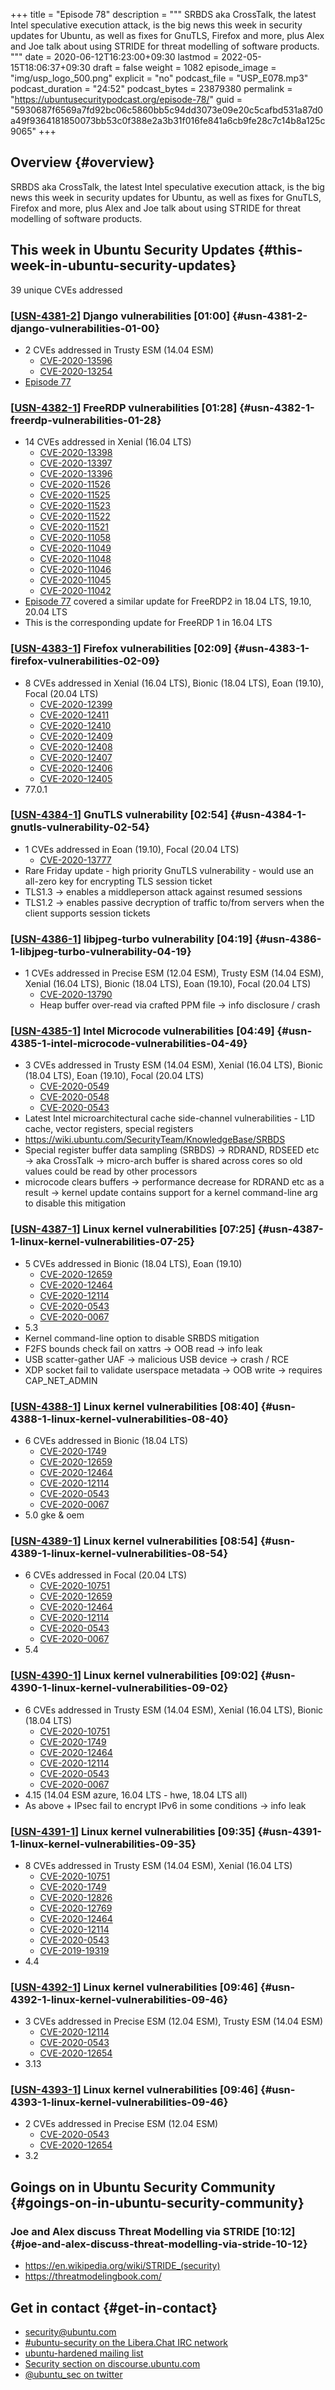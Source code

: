 +++
title = "Episode 78"
description = """
  SRBDS aka CrossTalk, the latest Intel speculative execution attack, is the
  big news this week in security updates for Ubuntu, as well as fixes for
  GnuTLS, Firefox and more, plus Alex and Joe talk about using STRIDE for
  threat modelling of software products.
  """
date = 2020-06-12T16:23:00+09:30
lastmod = 2022-05-15T18:06:37+09:30
draft = false
weight = 1082
episode_image = "img/usp_logo_500.png"
explicit = "no"
podcast_file = "USP_E078.mp3"
podcast_duration = "24:52"
podcast_bytes = 23879380
permalink = "https://ubuntusecuritypodcast.org/episode-78/"
guid = "5930687f6569a7fd92bc06c5860bb5c94dd3073e09e20c5cafbd531a87d0a49f9364181850073bb53c0f388e2a3b31f016fe841a6cb9fe28c7c14b8a125c9065"
+++

## Overview {#overview}

SRBDS aka CrossTalk, the latest Intel speculative execution attack, is the
big news this week in security updates for Ubuntu, as well as fixes for
GnuTLS, Firefox and more, plus Alex and Joe talk about using STRIDE for
threat modelling of software products.


## This week in Ubuntu Security Updates {#this-week-in-ubuntu-security-updates}

39 unique CVEs addressed


### [[USN-4381-2](https://usn.ubuntu.com/4381-2/)] Django vulnerabilities [01:00] {#usn-4381-2-django-vulnerabilities-01-00}

-   2 CVEs addressed in Trusty ESM (14.04 ESM)
    -   [CVE-2020-13596](https://ubuntu.com/security/CVE-2020-13596) <!-- medium -->
    -   [CVE-2020-13254](https://ubuntu.com/security/CVE-2020-13254) <!-- medium -->
-   [Episode 77](https://ubuntusecuritypodcast.org/episode-77/)


### [[USN-4382-1](https://usn.ubuntu.com/4382-1/)] FreeRDP vulnerabilities [01:28] {#usn-4382-1-freerdp-vulnerabilities-01-28}

-   14 CVEs addressed in Xenial (16.04 LTS)
    -   [CVE-2020-13398](https://ubuntu.com/security/CVE-2020-13398) <!-- medium -->
    -   [CVE-2020-13397](https://ubuntu.com/security/CVE-2020-13397) <!-- low -->
    -   [CVE-2020-13396](https://ubuntu.com/security/CVE-2020-13396) <!-- low -->
    -   [CVE-2020-11526](https://ubuntu.com/security/CVE-2020-11526) <!-- low -->
    -   [CVE-2020-11525](https://ubuntu.com/security/CVE-2020-11525) <!-- low -->
    -   [CVE-2020-11523](https://ubuntu.com/security/CVE-2020-11523) <!-- low -->
    -   [CVE-2020-11522](https://ubuntu.com/security/CVE-2020-11522) <!-- low -->
    -   [CVE-2020-11521](https://ubuntu.com/security/CVE-2020-11521) <!-- low -->
    -   [CVE-2020-11058](https://ubuntu.com/security/CVE-2020-11058) <!-- medium -->
    -   [CVE-2020-11049](https://ubuntu.com/security/CVE-2020-11049) <!-- low -->
    -   [CVE-2020-11048](https://ubuntu.com/security/CVE-2020-11048) <!-- medium -->
    -   [CVE-2020-11046](https://ubuntu.com/security/CVE-2020-11046) <!-- medium -->
    -   [CVE-2020-11045](https://ubuntu.com/security/CVE-2020-11045) <!-- medium -->
    -   [CVE-2020-11042](https://ubuntu.com/security/CVE-2020-11042) <!-- medium -->
-   [Episode 77](https://ubuntusecuritypodcast.org/episode-77/) covered a similar update for FreeRDP2 in 18.04 LTS, 19.10, 20.04 LTS
-   This is the corresponding update for FreeRDP 1 in 16.04 LTS


### [[USN-4383-1](https://usn.ubuntu.com/4383-1/)] Firefox vulnerabilities [02:09] {#usn-4383-1-firefox-vulnerabilities-02-09}

-   8 CVEs addressed in Xenial (16.04 LTS), Bionic (18.04 LTS), Eoan (19.10), Focal (20.04 LTS)
    -   [CVE-2020-12399](https://ubuntu.com/security/CVE-2020-12399) <!-- medium -->
    -   [CVE-2020-12411](https://ubuntu.com/security/CVE-2020-12411) <!-- medium -->
    -   [CVE-2020-12410](https://ubuntu.com/security/CVE-2020-12410) <!-- medium -->
    -   [CVE-2020-12409](https://ubuntu.com/security/CVE-2020-12409) <!-- low -->
    -   [CVE-2020-12408](https://ubuntu.com/security/CVE-2020-12408) <!-- low -->
    -   [CVE-2020-12407](https://ubuntu.com/security/CVE-2020-12407) <!-- medium -->
    -   [CVE-2020-12406](https://ubuntu.com/security/CVE-2020-12406) <!-- medium -->
    -   [CVE-2020-12405](https://ubuntu.com/security/CVE-2020-12405) <!-- medium -->
-   77.0.1


### [[USN-4384-1](https://usn.ubuntu.com/4384-1/)] GnuTLS vulnerability [02:54] {#usn-4384-1-gnutls-vulnerability-02-54}

-   1 CVEs addressed in Eoan (19.10), Focal (20.04 LTS)
    -   [CVE-2020-13777](https://ubuntu.com/security/CVE-2020-13777) <!-- high -->
-   Rare Friday update - high priority GnuTLS vulnerability - would use an
    all-zero key for encrypting TLS session ticket
-   TLS1.3 -&gt; enables a middleperson attack against resumed sessions
-   TLS1.2 -&gt; enables passive decryption of traffic to/from servers when the
    client supports session tickets


### [[USN-4386-1](https://usn.ubuntu.com/4386-1/)] libjpeg-turbo vulnerability [04:19] {#usn-4386-1-libjpeg-turbo-vulnerability-04-19}

-   1 CVEs addressed in Precise ESM (12.04 ESM), Trusty ESM (14.04 ESM), Xenial (16.04 LTS), Bionic (18.04 LTS), Eoan (19.10), Focal (20.04 LTS)
    -   [CVE-2020-13790](https://ubuntu.com/security/CVE-2020-13790) <!-- medium -->
    -   Heap buffer over-read via crafted PPM file -&gt; info disclosure / crash


### [[USN-4385-1](https://usn.ubuntu.com/4385-1/)] Intel Microcode vulnerabilities [04:49] {#usn-4385-1-intel-microcode-vulnerabilities-04-49}

-   3 CVEs addressed in Trusty ESM (14.04 ESM), Xenial (16.04 LTS), Bionic (18.04 LTS), Eoan (19.10), Focal (20.04 LTS)
    -   [CVE-2020-0549](https://ubuntu.com/security/CVE-2020-0549) <!-- medium -->
    -   [CVE-2020-0548](https://ubuntu.com/security/CVE-2020-0548) <!-- medium -->
    -   [CVE-2020-0543](https://ubuntu.com/security/CVE-2020-0543) <!-- medium -->
-   Latest Intel microarchitectural cache side-channel vulnerabilities - L1D
    cache, vector registers, special registers
-   <https://wiki.ubuntu.com/SecurityTeam/KnowledgeBase/SRBDS>
-   Special register buffer data sampling (SRBDS) -&gt; RDRAND, RDSEED etc -&gt;
    aka CrossTalk -&gt; micro-arch buffer is shared across cores so old values
    could be read by other processors
-   microcode clears buffers -&gt; performance decrease for RDRAND etc  as a
    result -&gt; kernel update contains support for a kernel command-line arg to
    disable this mitigation


### [[USN-4387-1](https://usn.ubuntu.com/4387-1/)] Linux kernel vulnerabilities [07:25] {#usn-4387-1-linux-kernel-vulnerabilities-07-25}

-   5 CVEs addressed in Bionic (18.04 LTS), Eoan (19.10)
    -   [CVE-2020-12659](https://ubuntu.com/security/CVE-2020-12659) <!-- low xdp oob write (CAP_NET_ADMIN) -->
    -   [CVE-2020-12464](https://ubuntu.com/security/CVE-2020-12464) <!-- medium usb sg -->
    -   [CVE-2020-12114](https://ubuntu.com/security/CVE-2020-12114) <!-- medium fs race -->
    -   [CVE-2020-0543](https://ubuntu.com/security/CVE-2020-0543) <!-- medium srbds -->
    -   [CVE-2020-0067](https://ubuntu.com/security/CVE-2020-0067) <!-- medium f2fs -->
-   5.3
-   Kernel command-line option to disable SRBDS mitigation
-   F2FS bounds check fail on xattrs -&gt; OOB read -&gt; info leak
-   USB scatter-gather UAF -&gt; malicious USB device -&gt; crash / RCE
-   XDP socket fail to validate userspace metadata -&gt; OOB write -&gt; requires
    CAP_NET_ADMIN


### [[USN-4388-1](https://usn.ubuntu.com/4388-1/)] Linux kernel vulnerabilities [08:40] {#usn-4388-1-linux-kernel-vulnerabilities-08-40}

-   6 CVEs addressed in Bionic (18.04 LTS)
    -   [CVE-2020-1749](https://ubuntu.com/security/CVE-2020-1749) <!-- medium -->
    -   [CVE-2020-12659](https://ubuntu.com/security/CVE-2020-12659) <!-- low xdp oob write (CAP_NET_ADMIN) -->
    -   [CVE-2020-12464](https://ubuntu.com/security/CVE-2020-12464) <!-- medium usb sg -->
    -   [CVE-2020-12114](https://ubuntu.com/security/CVE-2020-12114) <!-- medium fs race -->
    -   [CVE-2020-0543](https://ubuntu.com/security/CVE-2020-0543) <!-- medium srbds -->
    -   [CVE-2020-0067](https://ubuntu.com/security/CVE-2020-0067) <!-- medium f2fs -->
-   5.0 gke &amp; oem


### [[USN-4389-1](https://usn.ubuntu.com/4389-1/)] Linux kernel vulnerabilities [08:54] {#usn-4389-1-linux-kernel-vulnerabilities-08-54}

-   6 CVEs addressed in Focal (20.04 LTS)
    -   [CVE-2020-10751](https://ubuntu.com/security/CVE-2020-10751) <!-- negligible -->
    -   [CVE-2020-12659](https://ubuntu.com/security/CVE-2020-12659) <!-- low xdp oob write (CAP_NET_ADMIN) -->
    -   [CVE-2020-12464](https://ubuntu.com/security/CVE-2020-12464) <!-- medium usb sg -->
    -   [CVE-2020-12114](https://ubuntu.com/security/CVE-2020-12114) <!-- medium fs race -->
    -   [CVE-2020-0543](https://ubuntu.com/security/CVE-2020-0543) <!-- medium srbds -->
    -   [CVE-2020-0067](https://ubuntu.com/security/CVE-2020-0067) <!-- medium f2fs -->
-   5.4


### [[USN-4390-1](https://usn.ubuntu.com/4390-1/)] Linux kernel vulnerabilities [09:02] {#usn-4390-1-linux-kernel-vulnerabilities-09-02}

-   6 CVEs addressed in Trusty ESM (14.04 ESM), Xenial (16.04 LTS), Bionic (18.04 LTS)
    -   [CVE-2020-10751](https://ubuntu.com/security/CVE-2020-10751) <!-- negligible -->
    -   [CVE-2020-1749](https://ubuntu.com/security/CVE-2020-1749) <!-- medium ipsec info leak -->
    -   [CVE-2020-12464](https://ubuntu.com/security/CVE-2020-12464) <!-- medium usb sg -->
    -   [CVE-2020-12114](https://ubuntu.com/security/CVE-2020-12114) <!-- medium fs race -->
    -   [CVE-2020-0543](https://ubuntu.com/security/CVE-2020-0543) <!-- medium srbds -->
    -   [CVE-2020-0067](https://ubuntu.com/security/CVE-2020-0067) <!-- medium f2fs -->
-   4.15 (14.04 ESM azure, 16.04 LTS - hwe, 18.04 LTS
    all)
-   As above + IPsec fail to encrypt IPv6 in some conditions -&gt; info leak


### [[USN-4391-1](https://usn.ubuntu.com/4391-1/)] Linux kernel vulnerabilities [09:35] {#usn-4391-1-linux-kernel-vulnerabilities-09-35}

-   8 CVEs addressed in Trusty ESM (14.04 ESM), Xenial (16.04 LTS)
    -   [CVE-2020-10751](https://ubuntu.com/security/CVE-2020-10751) <!-- negligible -->
    -   [CVE-2020-1749](https://ubuntu.com/security/CVE-2020-1749) <!-- medium ipsec info leak -->
    -   [CVE-2020-12826](https://ubuntu.com/security/CVE-2020-12826) <!-- medium signal integer overflow -->
    -   [CVE-2020-12769](https://ubuntu.com/security/CVE-2020-12769) <!-- medium -->
    -   [CVE-2020-12464](https://ubuntu.com/security/CVE-2020-12464) <!-- medium usb sg -->
    -   [CVE-2020-12114](https://ubuntu.com/security/CVE-2020-12114) <!-- medium fs race -->
    -   [CVE-2020-0543](https://ubuntu.com/security/CVE-2020-0543) <!-- medium srbds -->
    -   [CVE-2019-19319](https://ubuntu.com/security/CVE-2019-19319) <!-- low -->
-   4.4


### [[USN-4392-1](https://usn.ubuntu.com/4392-1/)] Linux kernel vulnerabilities [09:46] {#usn-4392-1-linux-kernel-vulnerabilities-09-46}

-   3 CVEs addressed in Precise ESM (12.04 ESM), Trusty ESM (14.04 ESM)
    -   [CVE-2020-12114](https://ubuntu.com/security/CVE-2020-12114) <!-- medium fs race -->
    -   [CVE-2020-0543](https://ubuntu.com/security/CVE-2020-0543) <!-- medium srbds -->
    -   [CVE-2020-12654](https://ubuntu.com/security/CVE-2020-12654) <!-- high marvel wifi buffer overflow -->
-   3.13


### [[USN-4393-1](https://usn.ubuntu.com/4393-1/)] Linux kernel vulnerabilities [09:46] {#usn-4393-1-linux-kernel-vulnerabilities-09-46}

-   2 CVEs addressed in Precise ESM (12.04 ESM)
    -   [CVE-2020-0543](https://ubuntu.com/security/CVE-2020-0543) <!-- medium srbds -->
    -   [CVE-2020-12654](https://ubuntu.com/security/CVE-2020-12654) <!-- high marvel wifi buffer overflow -->
-   3.2


## Goings on in Ubuntu Security Community {#goings-on-in-ubuntu-security-community}


### Joe and Alex discuss Threat Modelling via STRIDE [10:12] {#joe-and-alex-discuss-threat-modelling-via-stride-10-12}

-   <https://en.wikipedia.org/wiki/STRIDE_(security)>
-   <https://threatmodelingbook.com/>


## Get in contact {#get-in-contact}

-   [security@ubuntu.com](mailto:security@ubuntu.com)
-   [#ubuntu-security on the Libera.Chat IRC network](https://libera.chat)
-   [ubuntu-hardened mailing list](https://lists.ubuntu.com/mailman/listinfo/ubuntu-hardened)
-   [Security section on discourse.ubuntu.com](https://discourse.ubuntu.com/c/security)
-   [@ubuntu_sec on twitter](https://twitter.com/ubuntu_sec)